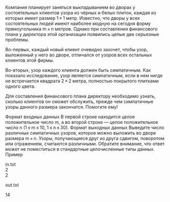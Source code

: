 Компания планирует заняться выкладыванием во дворах у состоятельных клиентов узора из чёрных и белых плиток, каждая из которых имеет размер 1 × 1 метр. Известно, что дворы у всех состоятельных людей имеют наиболее модную на сегодня форму прямоугольника m × n метров. Однако при составлении финансового плана у директора этой организации появились целые две серьезные проблемы.

Во-первых, каждый новый клиент очевидно захочет, чтобы узор, выложенный у него во дворе, отличался от узоров всех остальных клиентов этой фирмы.

Во-вторых, узор каждого клиента должен быть симпатичным. Как показало исследование, узор является симпатичным, если в нем нигде не встречается квадрата 2 × 2 метра, полностью покрытого плитками одного цвета. 









Для составления финансового плана директору необходимо узнать, сколько клиентов он сможет обслужить, прежде чем симпатичные узоры данного размера закончатся. Помогите ему!

Формат входных данных
В первой строке находится целое положительное число m, а во второй строке — целое положительное число n (1 ≤ m ≤ 10, 1 ≤ n ≤ 30).
Формат выходных данных
Выведите число различных симпатичных узоров, которое можно выложить во дворе размера m × n. Узоры, получающиеся друг из друга сдвигом, поворотом или отражением, считаются различными. Обратите внимание, что ответ может не поместиться в стандартные целочисленные типы данных.
Пример

in.txt	
2         
2

out.txt

 14
